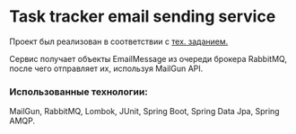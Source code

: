  <h1>Task tracker email sending service</h1>
<p>
  Проект был реализован в соответствии с 
  <a href="https://zhukovsd.github.io/java-backend-learning-course/Projects/TaskTracker/">
     тех. заданием.
  </a>
</p>
<p>
   Сервис получает объекты EmailMessage из очереди брокера RabbitMQ, после чего отправляет их, используя 
   MailGun API.
</p>
<h3>Использованные технологии:</h3>
<p>
  MailGun, RabbitMQ, Lombok, JUnit, Spring Boot, Spring Data Jpa, Spring AMQP.
</p>
